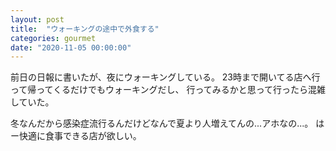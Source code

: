 ```yaml
---
layout: post
title:  "ウォーキングの途中で外食する"
categories: gourmet
date: "2020-11-05 00:00:00"
---
```


前日の日報に書いたが、夜にウォーキングしている。
23時まで開いてる店へ行って帰ってくるだけでもウォーキングだし、
行ってみるかと思って行ったら混雑していた。

冬なんだから感染症流行るんだけどなんで夏より人増えてんの...アホなの...。
はー快適に食事できる店が欲しい。

